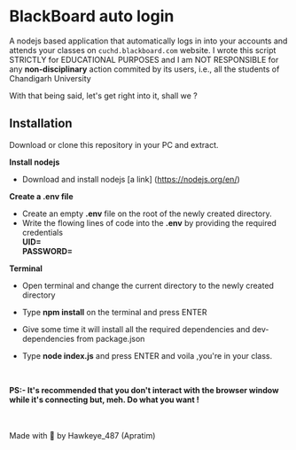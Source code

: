 # BlackBoard auto login

A nodejs based application that automatically logs in into your accounts and attends your classes on `cuchd.blackboard.com` website. I wrote this script STRICTLY for EDUCATIONAL PURPOSES and I am NOT RESPONSIBLE for any **non-disciplinary** action commited by its users, i.e., all the students of Chandigarh University

With that being said, let's get right into it, shall we ?

## Installation

Download or clone this repository in your PC and extract.

**Install nodejs**

-   Download and install nodejs [a link] (https://nodejs.org/en/)

**Create a **.env** file**

-   Create an empty **.env** file on the root of the newly created directory.
-   Write the flowing lines of code into the **.env** by providing the required credentials
    <br />**UID=<Your UID>**
    <br />**PASSWORD=<Your PASSWORD>**

**Terminal**

-   Open terminal and change the current directory to the newly created directory
-   Type **npm install** on the terminal and press ENTER
-   Give some time it will install all the required dependencies and dev-dependencies from package.json

-   Type **node index.js** and press ENTER and voila ,you're in your class.

<br/>

**PS:- It's recommended that you don't interact with the browser window while it's connecting but, meh. Do what you want !**

<br/>

<br/>
Made with 💚 by Hawkeye_487 (Apratim)
